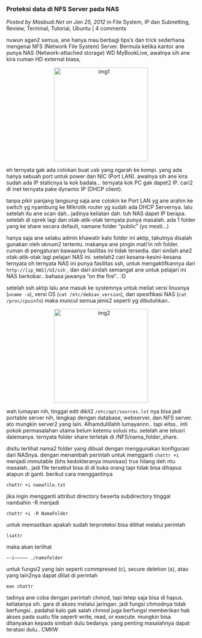 ### **Proteksi data di NFS Server pada NAS**
_Posted by Masbudi.Net on Jan 25, 2012_
in File System, IP dan Subnetting, Review, Terminal, Tutorial, Ubuntu | 4 comments	

nuwun agan2 semua, ane hanya mau berbagi tips’s dan trick sederhana mengenai NFS (Network File System) Server. Bermula ketika kantor ane punya NAS (Network-attached storage) WD MyBookLive, awalnya sih ane kira cuman HD external biasa,

<p align="center">
	<img src="./posts/2012-01-25-proteksi-data-di-nfs-server-pada-nas/1.png" height="250px" alt="img1">
</p> 

eh ternyata gak ada colokan buat usb yang ngarah ke kompi. yang ada hanya sebuah port untuk power dan NIC (Port LAN). awalnya sih ane kira sudah ada IP staticnya la kok badala… ternyata kok PC gak dapet2 IP. cari2 di inet ternyata pake dynamic IP (DHCP client).

tanpa pikir panjang langsung saja ane colokin ke Port LAN yg ane arahin ke switch yg nyambung ke Mikrotik router yg sudah ada DHCP Servernya. lalu setelah itu ane scan dah.. jadinya keliatan dah. tuh NAS dapet IP berapa. setelah di oprek lagi dan otak-atik-otak ternyata punya masalah. ada 1 folder yang ke share secara default, namane folder “public” (yo mesti…)

hanya saja ane selaku admin khawatir kalo folder ini aktip, takutnya disalah gunakan oleh oknum2 tertentu. makanya ane pingin mati’in nih folder. cuman di pengaturan bawaanya fasilitas ini tidak tersedia. dari sinilah ane2 otak-atik-otak lagi pelajari NAS ini. setelah2 cari kesana-kesini-kesana ternyata oh ternyata NAS ini punya fasilitas ssh, untuk mengaktifkannya dari `http://[ip_NAS]/UI/ssh` , dan dari sinilah semangat ane untuk pelajari ini NAS berkobar.. bahasa jawanya “on the fire”.. :D

setelah ssh aktip lalu ane masuk ke systemnya  untuk meliat versi linuxnya (`uname -a`), versi OS (`cat /etc/debian_version`), dan spesifikasi NAS (`cat /proc/cpuinfo`) maka muncul semua jenis2 seperti yg dibutuhkan..

<p align="center">
	<img src="./posts/2012-01-25-proteksi-data-di-nfs-server-pada-nas/2.png" height="250px" alt="img2">
</p> 

wah lumayan nih, tinggal edit dikit2 `/etc/apt/sources.lst` nya bisa jadi portable server nih, lengkap dengan database, webserver, dan NFS server. ato mungkin server2 yang lain. Alhamdulillahh lumayannn.. tapi eitss.. inti pokok permasalahan utama belum ketemu solusi ntu. setelah ane telusri dalemanya. ternyata folder share terletak di /NFS/nama_folder_share.

disitu terlihat nama2 folder yang dibuat dengan menggunakan konfigurasi dari NASnya. dengan menambah perintah untuk mengganti `chattr +i` menjadi immutable (bhs kedokteranya imunisasi) trus hilang deh ntu masalah.. jadi file tersebut bisa di di buka orang tapi tidak bisa dihapus atapun di ganti. berikut cara menggantinya
```
chattr +i namafile.txt
```

jika ingin mengganti attribut directory beserta subdirectory tinggal nambahin -R menjadi
```
chattr +i -R NamaFolder
```

untuk memastikan apakah sudah terproteksi bisa dilihat melalui perintah
```
lsattr
```

maka akan terlihat
```
—-i————– ./namafolder
```

untuk fungsi2 yang lain seperti commpresed (c), secure deletion (s), atau yang lain2nya dapat diliat di perintah
```
man chattr
```

tadinya ane coba dengan perintah chmod, tapi tetep saja bisa di hapus. keliatanya sih. gara di akses melalui jaringan. jadi fungsi chmodnya tidak berfungsi.. padahal kalo gak salah chmod juga berfungsi memberikan hak akses pada suatu file seperti write, read, or execute. mungkin bisa ditanyakan kepada simbah dulu bedanya. yang penting masalahnya dapat teratasi dulu.. CMIIW